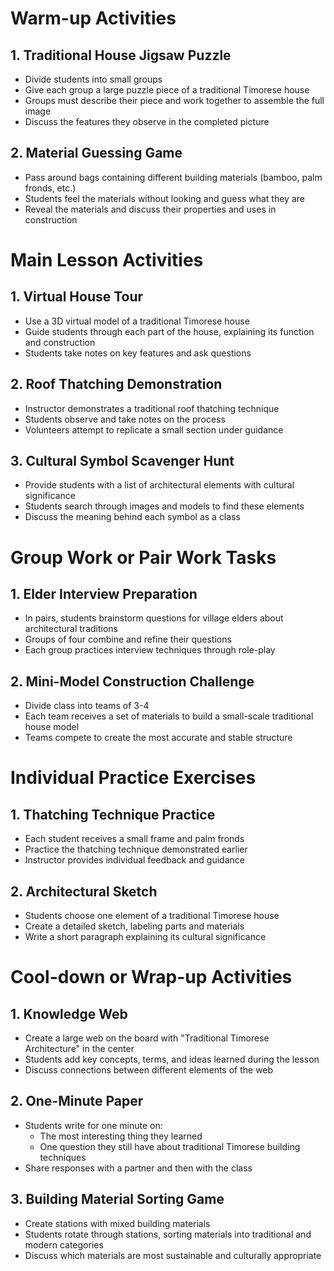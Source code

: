 # Warm-up Activities

## 1. Traditional House Jigsaw Puzzle

- Divide students into small groups
- Give each group a large puzzle piece of a traditional Timorese house
- Groups must describe their piece and work together to assemble the full image
- Discuss the features they observe in the completed picture

## 2. Material Guessing Game

- Pass around bags containing different building materials (bamboo, palm fronds, etc.)
- Students feel the materials without looking and guess what they are
- Reveal the materials and discuss their properties and uses in construction

# Main Lesson Activities

## 1. Virtual House Tour

- Use a 3D virtual model of a traditional Timorese house
- Guide students through each part of the house, explaining its function and construction
- Students take notes on key features and ask questions

## 2. Roof Thatching Demonstration

- Instructor demonstrates a traditional roof thatching technique
- Students observe and take notes on the process
- Volunteers attempt to replicate a small section under guidance

## 3. Cultural Symbol Scavenger Hunt

- Provide students with a list of architectural elements with cultural significance
- Students search through images and models to find these elements
- Discuss the meaning behind each symbol as a class

# Group Work or Pair Work Tasks

## 1. Elder Interview Preparation

- In pairs, students brainstorm questions for village elders about architectural traditions
- Groups of four combine and refine their questions
- Each group practices interview techniques through role-play

## 2. Mini-Model Construction Challenge

- Divide class into teams of 3-4
- Each team receives a set of materials to build a small-scale traditional house model
- Teams compete to create the most accurate and stable structure

# Individual Practice Exercises

## 1. Thatching Technique Practice

- Each student receives a small frame and palm fronds
- Practice the thatching technique demonstrated earlier
- Instructor provides individual feedback and guidance

## 2. Architectural Sketch

- Students choose one element of a traditional Timorese house
- Create a detailed sketch, labeling parts and materials
- Write a short paragraph explaining its cultural significance

# Cool-down or Wrap-up Activities

## 1. Knowledge Web

- Create a large web on the board with "Traditional Timorese Architecture" in the center
- Students add key concepts, terms, and ideas learned during the lesson
- Discuss connections between different elements of the web

## 2. One-Minute Paper

- Students write for one minute on:
  - The most interesting thing they learned
  - One question they still have about traditional Timorese building techniques
- Share responses with a partner and then with the class

## 3. Building Material Sorting Game

- Create stations with mixed building materials
- Students rotate through stations, sorting materials into traditional and modern categories
- Discuss which materials are most sustainable and culturally appropriate
